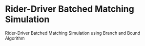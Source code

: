 # Rider-Driver Batched Matching Simulation
Rider-Driver Batched Matching Simulation using Branch and Bound Algorithm
